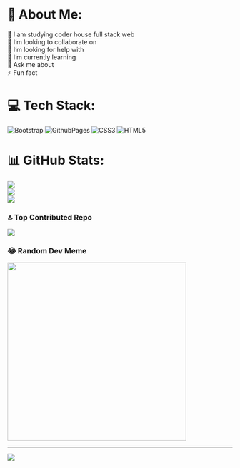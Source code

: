 # 💫 About Me:
🔭 I am studying coder house full stack web<br>👯 I’m looking to collaborate on<br>🤝 I’m looking for help with<br>🌱 I’m currently learning<br>💬 Ask me about<br>⚡ Fun fact


# 💻 Tech Stack:
![Bootstrap](https://img.shields.io/badge/bootstrap-%238511FA.svg?style=for-the-badge&logo=bootstrap&logoColor=white) ![GithubPages](https://img.shields.io/badge/github%20pages-121013?style=for-the-badge&logo=github&logoColor=white) ![CSS3](https://img.shields.io/badge/css3-%231572B6.svg?style=for-the-badge&logo=css3&logoColor=white) ![HTML5](https://img.shields.io/badge/html5-%23E34F26.svg?style=for-the-badge&logo=html5&logoColor=white)
# 📊 GitHub Stats:
![](https://github-readme-stats.vercel.app/api?username=juanpiRiv&theme=calm&hide_border=true&include_all_commits=false&count_private=false)<br/>
![](https://github-readme-streak-stats.herokuapp.com/?user=juanpiRiv&theme=calm&hide_border=true)<br/>
![](https://github-readme-stats.vercel.app/api/top-langs/?username=juanpiRiv&theme=calm&hide_border=true&include_all_commits=false&count_private=false&layout=compact)

### 🔝 Top Contributed Repo
![](https://github-contributor-stats.vercel.app/api?username=juanpiRiv&limit=5&theme=dark&combine_all_yearly_contributions=true)

### 😂 Random Dev Meme
<img src='https://randommeme-five.vercel.app/' style="height: 400px;"/>

---
[![](https://visitcount.itsvg.in/api?id=juanpiRiv&icon=0&color=0)](https://visitcount.itsvg.in)

<!-- Proudly created with GPRM ( https://gprm.itsvg.in ) -->